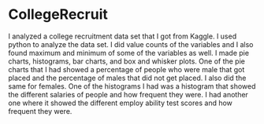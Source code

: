 # CollegeRecruit
I analyzed a college recruitment data set that I got from Kaggle. I used python to analyze the data set. I did value counts of the variables and I also found maximum and minimum of some of the variables as well. I made pie charts, histograms, bar charts, and box and whisker plots. One of the pie charts that I had showed a percentage of people who were male that got placed and the percentage of males that did not get placed. I also did the same for females. One of the histograms I had was a histogram that showed the different salaries of people and how frequent they were. I had another one where it showed the different employ ability test scores and how frequent they were.
